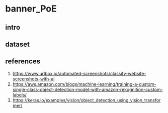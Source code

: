 # banner_PoE
## intro 
## dataset
## references
1. https://www.urlbox.io/automated-screenshots/classify-website-screenshots-with-ai
2. https://aws.amazon.com/blogs/machine-learning/training-a-custom-single-class-object-detection-model-with-amazon-rekognition-custom-labels/
3. https://keras.io/examples/vision/object_detection_using_vision_transformer/
